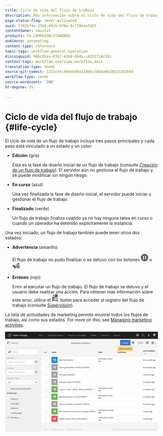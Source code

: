 ```yaml
---
title: Ciclo de vida del flujo de trabajo
description: Más información sobre el ciclo de vida del flujo de trabajo
page-status-flag: never-activated
uuid: ff02b74e-53e8-49c6-bf8e-0c729eaa7d25
contentOwner: sauviat
products: SG_CAMPAIGN/STANDARD
audience: automating
content-type: reference
topic-tags: workflow-general-operation
discoiquuid: 906c85ea-83b7-4268-86da-cd353f1dc591
context-tags: workflow,overview;workflow,main
translation-type: tm+mt
source-git-commit: 1321c84c49de6d9a318bbc5bb8a0e28b332d2b5d
workflow-type: tm+mt
source-wordcount: '200'
ht-degree: 3%

---
```



# Ciclo de vida del flujo de trabajo {#life-cycle}

El ciclo de vida de un flujo de trabajo incluye tres pasos principales y cada paso está vinculado a un estado y un color:

* **Edición** (gris)

   Esta es la fase de diseño inicial de un flujo de trabajo (consulte [Creación de un flujo de trabajo](../../automating/using/building-a-workflow.md#creating-a-workflow)). El servidor aún no gestiona el flujo de trabajo y se puede modificar sin ningún riesgo.

* **En curso** (azul)

   Una vez finalizada la fase de diseño inicial, el servidor puede iniciar y gestionar el flujo de trabajo.

* **Finalizado** (verde)

   Un flujo de trabajo finaliza cuando ya no hay ninguna tarea en curso o cuando un operador ha detenido explícitamente la instancia.

Una vez iniciado, un flujo de trabajo también puede tener otros dos estados:

* **Advertencia** (amarillo)

   El flujo de trabajo no pudo finalizar o se detuvo con los botones ![](assets/pause_darkgrey-24px.png) o ![](assets/check_pause_darkgrey-24px.png) .

* **Erróneo** (rojo)

   Error al ejecutar un flujo de trabajo. El flujo de trabajo se detuvo y el usuario debe realizar una acción. Para obtener más información sobre este error, utilice el ![](assets/printpreview_darkgrey-24px.png) botón para acceder al registro del flujo de trabajo (consulte [Supervisión](../../automating/using/monitoring-workflow-execution.md)).

La lista de actividades de marketing permite mostrar todos los flujos de trabajo, así como sus estados. For more on this, see [Managing marketing activities](../../start/using/marketing-activities.md#about-marketing-activities).

![](assets/wkf_execution_3.png)
